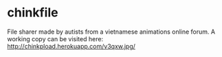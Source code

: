 # chinkfile
File sharer made by autists from a vietnamese animations online forum.
A working copy can be visited here: http://chinkpload.herokuapp.com/v3qxw.jpg/
